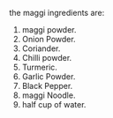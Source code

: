 the maggi ingredients are:
1. maggi powder.
2. Onion Powder.
3. Coriander.
4. Chilli powder.
5. Turmeric.
6. Garlic Powder.
7. Black Pepper.
8. maggi Noodle.
9. half cup of water.